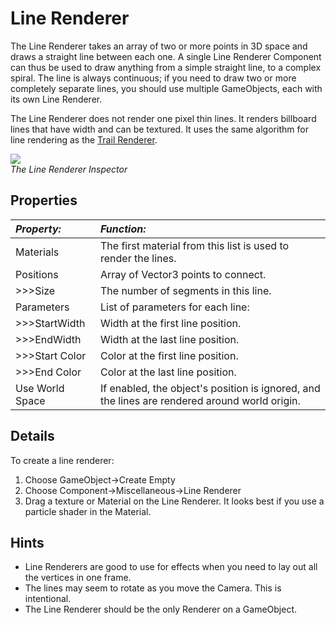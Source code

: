 Line Renderer
=============


The <span class=keyword>Line Renderer</span> takes an array of two or more points in 3D space and draws a straight line between each one. A single Line Renderer Component can thus be used to draw anything from a simple straight line, to a complex spiral. The line is always continuous; if you need to draw two or more completely separate lines, you should use multiple GameObjects, each with its own Line Renderer.

The Line Renderer does not render one pixel thin lines. It renders billboard lines that have width and can be textured. It uses the same algorithm for line rendering as the [Trail Renderer](class-TrailRenderer.md).


![](http://docwiki.hq.unity3d.com/uploads/Main/Inspector-LineRenderer.png)  
_The Line Renderer <span class=keyword>Inspector</span>_

Properties
----------



|**_Property:_** |**_Function:_** |
|:---|:---|
|<span class=component>Materials</span>     |The first material from this list is used to render the lines. |
|<span class=component>Positions</span>     |Array of Vector3 points to connect. |
|>>><span class=component>Size</span>       |The number of segments in this line. |
|<span class=component>Parameters</span>    |List of parameters for each line: |
|>>><span class=component>StartWidth</span> |Width at the first line position. |
|>>><span class=component>EndWidth</span>   |Width at the last line position. |
|>>><span class=component>Start Color</span>|Color at the first line position. |
|>>><span class=component>End Color</span>  |Color at the last line position. |
|<span class=component>Use World Space</span>   |If enabled, the object's position is ignored, and the lines are rendered around world origin. |

Details
-------


To create a line renderer:
1. Choose <span class=menu>GameObject->Create Empty</span>
1. Choose <span class=menu>Component->Miscellaneous->Line Renderer</span>
1. Drag a texture or <span class=keyword>Material</span> on the Line Renderer. It looks best if you use a particle shader in the Material.

Hints
-----

* Line Renderers are good to use for effects when you need to lay out all the vertices in one frame.
* The lines may seem to rotate as you move the <span class=keyword>Camera</span>. This is intentional.
* The Line Renderer should be the only Renderer on a GameObject.
